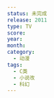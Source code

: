 ```yaml
---
status: 未完成
release: 2011
type: TV
score:
year:
month:
category:
  - 动漫
tags:
  - C类
  - 小说改
  - 科幻
---
```


